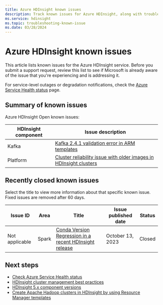 ```yaml
---
title: Azure HDInsight known issues
description: Track known issues for Azure HDInsight, along with troubleshooting steps, actions, and frequently asked questions.
ms.service: hdinsight
ms.topic: troubleshooting-known-issue
ms.date: 03/28/2024
---
```


# Azure HDInsight known issues

This article lists known issues for the Azure HDInsight service. Before you submit a support request, review this list to see if Microsoft is already aware of the issue that you're experiencing and is addressing it.

For service-level outages or degradation notifications, check the [Azure Service Health status](https://azure.status.microsoft/status) page.

## Summary of known issues

Azure HDInsight Open known issues:

| HDInsight component | Issue description |
|---------------------|-------------------|
| Kafka | [Kafka 2.4.1 validation error in ARM templates](./kafka241-validation-error-arm-templates.md) |
| Platform | [Cluster reliability issue with older images in HDInsight clusters](./cluster-reliability-issues.md)|



## Recently closed known issues

Select the title to view more information about that specific known issue. Fixed issues are removed after 60 days.

| Issue ID         | Area                   |Title                    | Issue published date| Status |
|------------------|------------------------|-------------------------|-------------------|-------|
|Not applicable|Spark|[Conda Version Regression in a recent HDInsight release](./hdinsight-known-issues-conda-version-regression.md)|October 13, 2023|Closed|

## Next steps

- [Check Azure Service Health status](https://azure.status.microsoft/status)
- [HDInsight cluster management best practices](cluster-management-best-practices.md)
- [HDInsight 5.x component versions](hdinsight-5x-component-versioning.md)
- [Create Apache Hadoop clusters in HDInsight by using Resource Manager templates](hdinsight-hadoop-create-linux-clusters-arm-templates.md)
